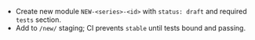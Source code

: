 * Create new module `NEW-<series>-<id>` with `status: draft` and required `tests` section.
* Add to `/new/` staging; CI prevents `stable` until tests bound and passing.